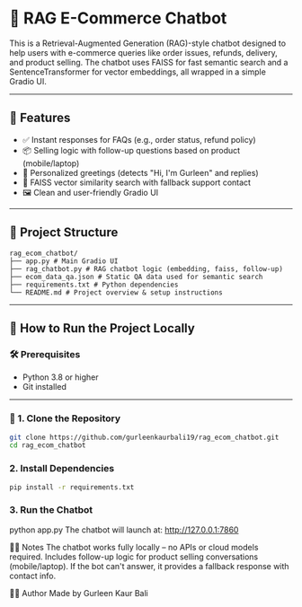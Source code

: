 # 🤖 RAG E-Commerce Chatbot

This is a Retrieval-Augmented Generation (RAG)-style chatbot designed to help users with e-commerce queries like order issues, refunds, delivery, and product selling. The chatbot uses FAISS for fast semantic search and a SentenceTransformer for vector embeddings, all wrapped in a simple Gradio UI.

---

## 🚀 Features

- ✅ Instant responses for FAQs (e.g., order status, refund policy)
- 📦 Selling logic with follow-up questions based on product (mobile/laptop)
- 💬 Personalized greetings (detects "Hi, I'm Gurleen" and replies)
- 🧠 FAISS vector similarity search with fallback support contact
- 🖼️ Clean and user-friendly Gradio UI

---

## 📁 Project Structure
```
rag_ecom_chatbot/
├── app.py # Main Gradio UI
├── rag_chatbot.py # RAG chatbot logic (embedding, faiss, follow-up)
├── ecom_data_qa.json # Static QA data used for semantic search
├── requirements.txt # Python dependencies
└── README.md # Project overview & setup instructions
```

---

## 🔧 How to Run the Project Locally

### 🛠️ Prerequisites

- Python 3.8 or higher
- Git installed

---

### 🧪 1. Clone the Repository

```bash
git clone https://github.com/gurleenkaurbali19/rag_ecom_chatbot.git
cd rag_ecom_chatbot
```
### 2. Install Dependencies
```bash
pip install -r requirements.txt
```
### 3. Run the Chatbot
python app.py
The chatbot will launch at: http://127.0.0.1:7860

🙋‍♀️ Notes
The chatbot works fully locally – no APIs or cloud models required.
Includes follow-up logic for product selling conversations (mobile/laptop).
If the bot can't answer, it provides a fallback response with contact info.

🧑‍💻 Author
Made by Gurleen Kaur Bali
